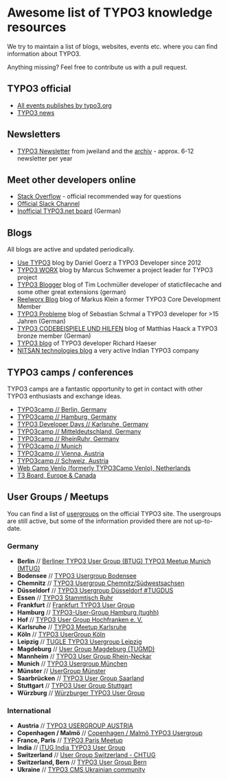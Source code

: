 # Awesome list of TYPO3 knowledge resources

We try to maintain a list of blogs, websites, events etc. where you can find information about TYPO3.

Anything missing? Feel free to contribute us with a pull request.

## TYPO3 official

- [All events publishes by typo3.org](https://typo3.org/community/events/)
- [TYPO3 news](https://typo3.org/project/news/)

## Newsletters 

- [TYPO3 Newsletter](https://jweiland.net/typo3-newsletter.html) from jweiland and the [archiv](https://jweiland.net/typo3-newsletter/typo3-newsletter-archiv.html) - approx. 6-12 newsletter per year 

## Meet other developers online

- [Stack Overflow](https://stackoverflow.com/questions/tagged/typo3) - official recommended way for questions 
- [Official Slack Channel](https://wiki.typo3.org/Slack)  
- [Inofficial TYPO3.net board](https://www.typo3.net) (German)

## Blogs

All blogs are active and updated periodically.

- [Use TYPO3](https://usetypo3.com) blog by Daniel Goerz a TYPO3 Developer since 2012
- [TYPO3 WORX](https://typo3worx.eu) blog by Marcus Schwemer a project leader for TYPO3 project
- [TYPO3 Blogger](https://typo3blogger.de) blog of Tim Lochmüller developer of staticfilecache and some other great extensions (german)
- [Reelworx Blog](https://blog.reelworx.at) blog of Markus Klein a former TYPO3 Core Development Member 
- [TYPO3 Probleme](http://www.typo3-probleme.de) blog of Sebastian Schmal a TYPO3 developer for >15 Jahren (German)
- [TYPO3 CODEBEISPIELE UND HILFEN](https://blog.matthaa.de) blog of Matthias Haack a TYPO3 bronze member (German)
- [TYPO3 blog](https://www.richardhaeser.com/typo3-blog) of TYPO3 developer Richard Haeser
- [NITSAN technologies blog](https://www.nitsan.in/de/blog/) a very active Indian TYPO3 company

## TYPO3 camps / conferences

TYPO3 camps are a fantastic opportunity to get in contact with other TYPO3 enthusiasts and exchange ideas.

- [TYPO3camp // Berlin, Germany](https://typo3camp-berlin.de/sponsoren/)
- [TYPO3camp // Hamburg, Germany](https://hamburg.typo3camp.de)
- [TYPO3 Developer Days // Karlsruhe, Germany](https://t3dd20.typo3.com)
- [TYPO3camp // Mitteldeutschland, Germany](https://www.typo3camp-mitteldeutschland.de)
- [TYPO3camp // RheinRuhr, Germany](https://www.typo3camp-rheinruhr.de)
- [TYPO3camp // Munich](https://www.typo3camp-munich.de)
- [TYPO3camp // Vienna, Austria](https://www.typo3camp.at)
- [TYPO3camp // Schweiz, Austria](https://www.typo3camp.ch)
- [Web Camp Venlo (formerly TYPO3Camp Venlo), Netherlands](https://www.webcampvenlo.nl)
- [T3 Board, Europe & Canada](https://t3board.typo3.org)

## User Groups / Meetups

You can find a list of [usergroups](https://typo3.org/community/meet/user-groups) on the official TYPO3 site. The usergroups are still active, but some of the information provided there are not up-to-date.

### Germany

- **Berlin** // [Berliner TYPO3 User Group (BTUG) TYPO3 Meetup Munich (MTUG)](https://www.btug.org)
- **Bodensee** // [TYPO3 Usergroup Bodensee](https://t3see.de)
- **Chemnitz** // [TYPO3 Usergroup Chemnitz/Südwestsachsen](https://www.meetup.com/TYPO3-Usergroup-Chemnitz-Sudwestsachsen/)
- **Düsseldorf** // [TYPO3 Usergroup Düsseldorf #TUGDUS](https://www.meetup.com/TYPO3-User-Group-Dusseldorf/)
- **Essen** // [TYPO3 Stammtisch Ruhr](https://typo3-ruhr.org)
- **Frankfurt** // [Frankfurt TYPO3 User Group](http://www.ftug.de)
- **Hamburg** // [TYPO3-User-Group Hamburg (tughh)](https://wiki.typo3.org/Usergroups/Hamburg)
- **Hof** // [TYPO3 User Group Hochfranken e. V.](https://www.facebook.com/t3ughof/)
- **Karlsruhe** // [TYPO3 Meetup Karlsruhe](https://www.meetup.com/TYPO3-Meetup-Karlsruhe/)
- **Köln** // [TYPO3 UserGroup Köln](https://tugcgn.de/startseite/)
- **Leipzig** // [TUGLE TYPO3 Usergroup Leipzig](https://www.tugle.de/ueber-tugle/)
- **Magdeburg** // [User Group Magdeburg (TUGMD)](https://www.meetup.com/de-DE/TYPO3-UserGroup-Magdeburg/TYPO3)
- **Mannheim** // [TYPO3 User Group Rhein-Neckar](https://www.meetup.com/de-DE/TYPO3-User-Group-Rhein-Neckar)
- **Munich** // [TYPO3 Usergroup München](http://www.mtug.de)
- **Münster** // [UserGroup Münster](https://www.meetup.com/TYPO3-UserGroup-Munster/TYPO3)
- **Saarbrücken** // [TYPO3 User Group Saarland](https://www.meetup.com/TYPO3-Usergroup-Saar/)
- **Stuttgart** // [TYPO3 User Group Stuttgart](https://t3ugs.de)
- **Würzburg** // [Würzburger TYPO3 User Group](https://wuetug.de)

### International

- **Austria** // [TYPO3 USERGROUP AUSTRIA](https://tuga.at)
- **Copenhagen / Malmö** // [Copenhagen / Malmö TYPO3 Usergroup](https://www.meetup.com/Copenhagen-Malmo-TYPO3/)
- **France, Paris** // [TYPO3 Paris Meetup](https://www.meetup.com/TYPO3-Paris-Meetup/)
- **India** // [iTUG India TYPO3 User Group](https://www.itug.in)
- **Switzerland** // [User Group Switzerland - CHTUG](https://www.meetup.com/TYPO3-User-Group-Schweiz/TYPO3)
- **Switzerland, Bern** // [TYPO3 User Group Bern](https://www.meetup.com/TYPO3-User-Group-Bern/)
- **Ukraine** // [TYPO3 CMS Ukrainian community](https://www.typo3.org.ua)